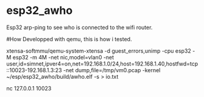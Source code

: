 # esp32_awho
Esp32 arp-ping to see who is connected to the wifi router. 

#How 
Developped with qemu, this is how i tested.

xtensa-softmmu/qemu-system-xtensa -d guest_errors,unimp   -cpu esp32 -M esp32 -m 4M -net nic,model=vlan0 -net user,id=simnet,ipver4=on,net=192.168.1.0/24,host=192.168.1.40,hostfwd=tcp::10023-192.168.1.3:23  -net dump,file=/tmp/vm0.pcap  -kernel  ~/esp/esp32_awho/build/awho.elf -s  > io.txt


nc 127.0.0.1 10023
